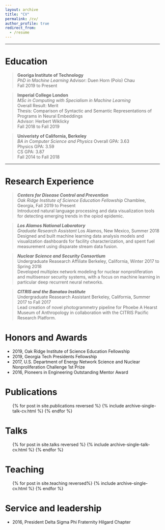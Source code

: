 ```yaml
---
layout: archive
title: "CV"
permalink: /cv/
author_profile: true
redirect_from:
  - /resume
---
```


---

# Education

> **Georiga Institute of Technology**  
> _PhD in Machine Learning_
> Advisor: Duen Horn (Polo) Chau  
> Fall 2019 to Present

> **Imperial College London**  
> _MSc in Computing with Specialism in Machine Learning_  
> Overall Result: Merit  
> Thesis: Comparison of Syntactic and Semantic Representations of Programs in Neural Embeddings  
> Advisor: Herbert Wiklicky  
> Fall 2018 to Fall 2019

> **Univeristy of California, Berkeley**  
> _BA in Computer Science and Physics_
> Overall GPA: 3.63  
> Physics GPA: 3.59  
> CS GPA: 3.87  
> Fall 2014 to Fall 2018

---

# Research Experience

> **_Centers for Disease Control and Prevention_**  
> _Oak Ridge Institute of Science Education Fellowship_
> Chamblee, Georgia, Fall 2019 to Present  
> Introduced natural language processing and data visualization tools for detecting emerging trends in the opiod epidemic.

> **_Los Alamos National Laboratory_**  
> _Graduate Research Assistant_
> Los Alamos, New Mexico, Summer 2018  
> Designed and built machine learning data analysis models and visualization dashboards for facility characterization, and spent fuel measurement using disparate stream data fusion.

> **_Nuclear Science and Security Consortium_**  
> Undergraduate Reasearch Affiliate
> Berkeley, California, Winter 2017 to Spring 2018  
> Developed multiplex network modeling for nuclear nonproliferation and multisensor security systems, with a focus on machine learning in particular deep recurrent neural networks.

> **_CITRIS and the Banatao Institute_**  
> Undergraduate Reasearch Assistant
> Berkeley, California, Summer 2017 to Fall 2017  
> Lead creation of novel photogrammetry pipeline for Phoebe A Hearst Museum of Anthropology in collaboration with the CITRIS Pacific Research Platform.

# Honors and Awards

- 2019, Oak Ridge Institute of Science Education Fellowship
- 2019, Georgia Tech Presidents Fellowship
- 2017, U.S. Department of Energy Network Science and Nuclear Nonproliferation Challenge 1st Prize
- 2016, Pioneers in Engineering Outstanding Mentor Award

# Publications

  <ul>{% for post in site.publications reversed %}
    {% include archive-single-talk-cv.html %}
  {% endfor %}</ul>

# Talks

  <ul>{% for post in site.talks reversed %}
    {% include archive-single-talk-cv.html %}
  {% endfor %}</ul>
  
Teaching
======
  <ul>{% for post in site.teaching reversed%}
    {% include archive-single-cv.html %}
  {% endfor %}</ul>
  
Service and leadership
======
- 2016, President Delta Sigma Phi Fraternity Hilgard Chapter
